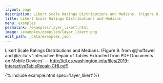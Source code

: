 ```yaml
---
layout: page
description: Likert Scale Ratings Distributions and Medians. (Figure 9. from @jhoffswell and @zcliu's 'Interactive Repair of Tables Extracted from PDF Documents on Mobile Devices' -- http://idl.cs.washington.edu/files/2019-InteractiveTableRepair-CHI.pdf)
title: Likert Scale Ratings Distributions and Medians
menu: examples
permalink: /examples/layer_likert.html
image: /examples/compiled/layer_likert.png
edit_path: _data/examples.json
---
```


Likert Scale Ratings Distributions and Medians. (Figure 9. from @jhoffswell and @zcliu's 'Interactive Repair of Tables Extracted from PDF Documents on Mobile Devices' -- http://idl.cs.washington.edu/files/2019-InteractiveTableRepair-CHI.pdf)

{% include example.html spec='layer_likert'%}
